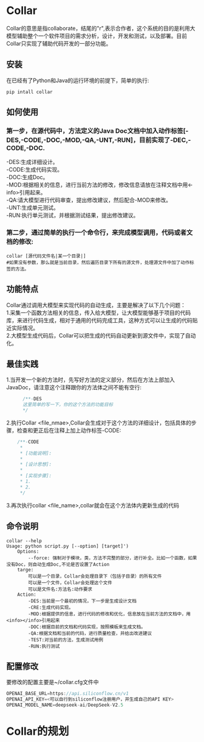 # Collar
Collar的意思是指collaborate，结尾的"r",表示合作者，这个系统的目的是利用大模型辅助整个一个软件项目的需求分析，设计，开发和测试，以及部署。目前Collar只实现了辅助代码开发的一部分功能。
## 安装
在已经有了Python和Java的运行环境的前提下，简单的执行:
```shell
pip intall collar
```
## 如何使用
### 第一步，在源代码中，方法定义的Java Doc文档中加入动作标签[-DES,-CODE,-DOC,-MOD,-QA,-UNT,-RUN]，目前实现了-DEC,-CODE,-DOC.
   -DES:生成详细设计。  
   -CODE:生成代码实现。  
   -DOC:生成Doc。  
   -MOD:根据相关的信息，进行当前方法的修改，修改信息请放在注释文档中用<info><-info>引用起来。  
   -QA:请大模型进行代码审查，提出修改建议，然后配合-MOD来修改。  
   -UNT:生成单元测试。  
   -RUN:执行单元测试，并根据测试结果，提出修改建议。  
### 第二步，通过简单的执行一个命令行，来完成模型调用，代码或者文档的修改:
```shell
collar [源代码文件名|某一个目录|]  
#如果没有参数，那么就是当前目录，然后遍历目录下所有的源文件，处理源文件中加了动作标签的方法。
```
## 功能特点
   Collar通过调用大模型来实现代码的自动生成，主要是解决了以下几个问题：  
   1.采集一个函数方法相关的信息，传入给大模型，让大模型能够基于项目的代码库，来进行代码生成，相对于通用的代码完成工具，这种方式可以让生成的代码贴近实际情况。  
   2.大模型生成代码后，Collar可以把生成的代码自动更新到源文件中，实现了自动化。  
## 最佳实践
   1.当开发一个新的方法时，先写好方法的定义部分，然后在方法上部加入JavaDoc，请注意这个注释跟你的方法体之间不能有空行:   
   ```java
         /**-DES
         这里简单的写一下，你的这个方法的功能目标
         */
   ```
   2.执行Collar <file_nmae>,Collar会生成对于这个方法的详细设计，包括具体的步骤，检查和更正后在注释上加上动作标签-CODE:   
   ```java
       /**-CODE
        *
        * [功能说明]:  
        *
        * [设计思想]:  
        *
        * [实现步骤]:  
        * 1. 
        * 2. 
        */
   ```
   3.再次执行collar <file_name>,collar就会在这个方法体内更新生成的代码
## 命令说明
   ```shell
   collar --help
   Usage: python script.py [--option] [target]')
       Options:
           --force: 强制对于模块，类，方法不完整的部分，进行补全。比如一个函数，如果没有Doc，则自动生成Doc,不论是否设置了Action
       targe: 
           可以是一个目录，Collar会处理目录下（包括子目录）的所有文件
           可以是一个文件，Collar会处理这个文件
           可以是文件名:方法名:动作要求
       Action:
           -DES:当前是一个最初的情况，下一步是生成设计文档
           -CRE:生成代码实现。
           -MOD:根据提供的信息，进行代码的修改和优化，信息放在当前方法的文档中，用<info></info>引用起来
           -DOC:根据目前的文档和代码实现，按照模板来生成文档。
           -QA:根据文档和当前的代码，进行质量检查，并给出改进建议
           -TEST:对当前的方法，生成测试用例
           -RUN:执行测试
   ```
## 配置修改  
要修改的配置主要是~/collar.cfg文件中  
```java
OPENAI_BASE_URL=https://api.siliconflow.cn/v1    
OPENAI_API_KEY=<可以自行到siliconflow注册用户，并生成自己的API KEY>  
OPENAI_MODEL_NAME=deepseek-ai/DeepSeek-V2.5    
```
# Collar的规划


      
